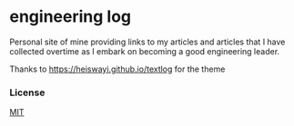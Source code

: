 # engineering log

Personal site of mine providing links to my articles and articles that I have collected overtime as I embark on becoming a good engineering leader. 

Thanks to https://heiswayi.github.io/textlog for the theme

### License

[MIT](LICENSE.md)
